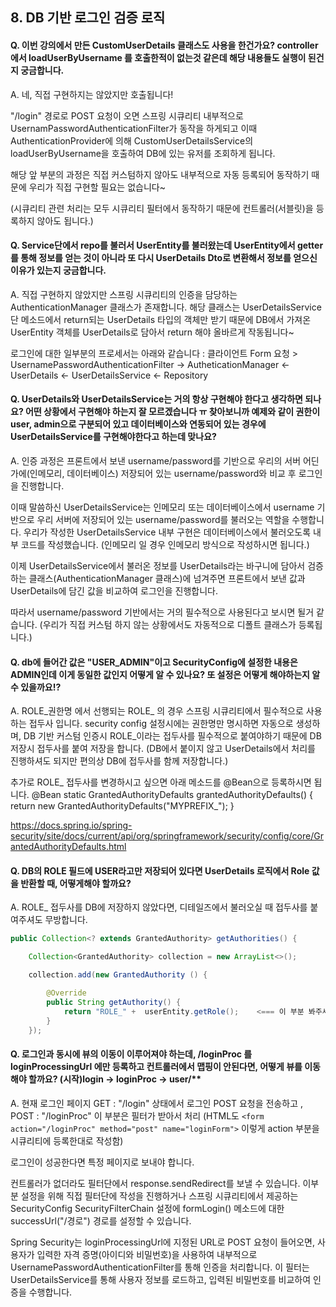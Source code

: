## 8. DB 기반 로그인 검증 로직
#### Q. 이번 강의에서 만든 CustomUserDetails 클래스도 사용을 한건가요? controller에서 loadUserByUsername 를 호출한적이 없는것 같은데 해당 내용들도 실행이 된건지 궁금합니다.
A. 네, 직접 구현하지는 않았지만 호출됩니다!

"/login" 경로로 POST 요청이 오면 스프링 시큐리티 내부적으로 UsernamPasswordAuthenticationFilter가 동작을 하게되고 이때 AuthenticationProvider에 의해 CustomUserDetailsService의 loadUserByUsername을 호출하여 DB에 있는 유저를 조회하게 됩니다.

해당 앞 부분의 과정은 직접 커스텀하지 않아도 내부적으로 자동 등록되어 동작하기 때문에 우리가 직접 구현할 필요는 없습니다~

(시큐리티 관련 처리는 모두 시큐리티 필터에서 동작하기 때문에 컨트롤러(서블릿)을 등록하지 않아도 됩니다.)

#### Q. Service단에서 repo를 불러서 UserEntity를 불러왔는데 UserEntity에서 getter를 통해 정보를 얻는 것이 아니라 또 다시 UserDetails Dto로 변환해서 정보를 얻으신 이유가 있는지 궁금합니다.
A. 직접 구현하지 않았지만 스프링 시큐리티의 인증을 담당하는 AuthenticationManager 클래스가 존재합니다.
해당 클래스는 UserDetailsService단 메소드에서 return되는 UserDetails 타입의 객체만 받기 때문에 DB에서 가져온 UserEntity 객체를 UserDetails로 담아서 return 해야 올바르게 작동됩니다~

로그인에 대한 일부분의 프로세서는 아래와 같습니다 :
클라이언트 Form 요청 > UsernamePasswordAuthenticationFilter -> AutheticationManager <- UserDetails <- UserDetailsService <- Repository

#### Q. UserDetails와 UserDetailsService는 거의 항상 구현해야 한다고 생각하면 되나요? 어떤 상황에서 구현해야 하는지 잘 모르겠습니다 ㅠ 찾아보니까 예제와 같이 권한이 user, admin으로 구분되어 있고 데이터베이스와 연동되어 있는 경우에 UserDetailsService를 구현해야한다고 하는데 맞나요?
A. 인증 과정은 프론트에서 보낸 username/password를 기반으로 우리의 서버 어딘가에(인메모리, 데이터베이스) 저장되어 있는 username/password와 비교 후 로그인을 진행합니다.

이때 말씀하신 UserDetailsService는 인메모리 또는 데이터베이스에서 username 기반으로 우리 서버에 저장되어 있는 username/password를 불러오는 역할을 수행합니다.
우리가 작성한 UserDetailsService 내부 구현은 데이터베이스에서 불러오도록 내부 코드를 작성했습니다. (인메모리 일 경우 인메모리 방식으로 작성하시면 됩니다.)

이제 UserDetailsService에서 불러온 정보를 UserDetails라는 바구니에 담아서 검증하는 클래스(AuthenticationManager 클래스)에 넘겨주면 프론트에서 보낸 값과 UserDetails에 담긴 값을 비교하여 로그인을 진행합니다.

따라서 username/password 기반에서는 거의 필수적으로 사용된다고 보시면 될거 같습니다. (우리가 직접 커스텀 하지 않는 상황에서도 자동적으로 디폴트 클래스가 등록됩니다.)

#### Q. db에 들어간 값은 "USER_ADMIN"이고 SecurityConfig에 설정한 내용은 ADMIN인데 이게 동일한 값인지 어떻게 알 수 있나요? 또 설정은 어떻게 해야하는지 알 수 있을까요!?
A. ROLE_권한명 에서 선행되는 ROLE_ 의 경우 스프링 시큐리티에서 필수적으로 사용하는 접두사 입니다.
security config 설정시에는 권한명만 명시하면 자동으로 생성하며, DB 기반 커스텀 인증시 ROLE_이라는 접두사를 필수적으로 붙여야하기 때문에 DB 저장시 접두사를 붙여 저장을 합니다. (DB에서 붙이지 않고 UserDetails에서 처리를 진행하셔도 되지만 편의상 DB에 접두사를 함께 저장합니다.)

추가로 ROLE_ 접두사를 변경하시고 싶으면 아래 메소드를 @Bean으로 등록하시면 됩니다.
@Bean
static GrantedAuthorityDefaults grantedAuthorityDefaults() {
return new GrantedAuthorityDefaults("MYPREFIX_");
}

https://docs.spring.io/spring-security/site/docs/current/api/org/springframework/security/config/core/GrantedAuthorityDefaults.html

#### Q. DB의 ROLE 필드에 USER라고만 저장되어 있다면 UserDetails 로직에서 Role 값을 반환할 때, 어떻게해야 할까요?
A. ROLE_ 접두사를 DB에 저장하지 않았다면, 디테일즈에서 불러오실 때 접두사를 붙여주셔도 무방합니다.
```JAVA
public Collection<? extends GrantedAuthority> getAuthorities() {

    Collection<GrantedAuthority> collection = new ArrayList<>();

    collection.add(new GrantedAuthority () {

        @Override
        public String getAuthority() {
            return "ROLE_" +  userEntity.getRole();    <=== 이 부분 봐주세요 !!
        }
    });
```

#### Q. 로그인과 동시에 뷰의 이동이 이루어져야 하는데, /loginProc 를 loginProcessingUrl 에만 등록하고 컨트롤러에서 맵핑이 안된다면, 어떻게 뷰를 이동해야 할까요? (시작)login -> loginProc -> user/**
A. 현재 로그인 페이지 GET : "/login" 상태에서 로그인 POST 요청을 전송하고 , POST : "/loginProc" 이 부분은 필터가 받아서 처리 (HTML도 `<form action="/loginProc" method="post" name="loginForm">` 이렇게 action 부분을 시큐리티에 등록한대로 작성함)

로그인이 성공한다면 특정 페이지로 보내야 합니다.

컨트롤러가 없더라도 필터단에서 response.sendRedirect를 보낼 수 있습니다.
이부분 설정을 위해 직접 필터단에 작성을 진행하거나 스프링 시큐리티에서 제공하는 SecurityConfig SecurityFilterChain 설정에 formLogin() 메소드에 대한 successUrl("/경로") 경로를 설정할 수 있습니다.

Spring Security는 loginProcessingUrl에 지정된 URL로 POST 요청이 들어오면, 사용자가 입력한 자격 증명(아이디와 비밀번호)을 사용하여 내부적으로 UsernamePasswordAuthenticationFilter를 통해 인증을 처리합니다. 이 필터는 UserDetailsService를 통해 사용자 정보를 로드하고, 입력된 비밀번호를 비교하여 인증을 수행합니다.
